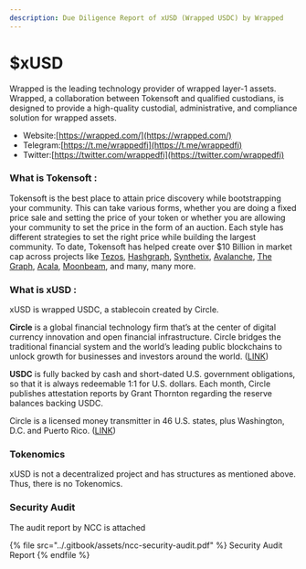 ```yaml
---
description: Due Diligence Report of xUSD (Wrapped USDC) by Wrapped
---
```


# $xUSD

Wrapped is the leading technology provider of wrapped layer-1 assets. Wrapped, a collaboration between Tokensoft and qualified custodians, is designed to provide a high-quality custodial, administrative, and compliance solution for wrapped assets.

* Website:[https://wrapped.com/](https://wrapped.com/)
* Telegram:[https://t.me/wrappedfi](https://t.me/wrappedfi)
* Twitter:[https://twitter.com/wrappedfi](https://twitter.com/wrappedfi)

### What is Tokensoft :

Tokensoft is the best place to attain price discovery while bootstrapping your community. This can take various forms, whether you are doing a fixed price sale and setting the price of your token or whether you are allowing your community to set the price in the form of an auction. Each style has different strategies to set the right price while building the largest community. To date, Tokensoft has helped create over $10 Billion in market cap across projects like [Tezos](https://tezos.com/), [Hashgraph](https://hedera.com/), [Synthetix](https://synthetix.io/), [Avalanche](https://www.avax.network/), [The Graph](https://thegraph.com/), [Acala](https://acala.network/), [Moonbeam](https://moonbeam.network/), and many, many more.

### What is xUSD :

xUSD is wrapped USDC, a stablecoin created by Circle.

**Circle** is a global financial technology firm that’s at the center of digital currency innovation and open financial infrastructure. Circle bridges the traditional financial system and the world’s leading public blockchains to unlock growth for businesses and investors around the world. ([LINK](https://www.circle.com/en/))

**USDC** is fully backed by cash and short-dated U.S. government obligations, so that it is always redeemable 1:1 for U.S. dollars. Each month, Circle publishes attestation reports by Grant Thornton regarding the reserve balances backing USDC.&#x20;

Circle is a licensed money transmitter in 46 U.S. states, plus Washington, D.C. and Puerto Rico. ([LINK](https://www.circle.com/en/usdc#attestation-section))

### Tokenomics

xUSD is not a decentralized project and has structures as mentioned above. Thus, there is no Tokenomics.

### Security Audit

The audit report by NCC is attached

{% file src="../.gitbook/assets/ncc-security-audit.pdf" %}
Security Audit Report
{% endfile %}
